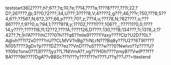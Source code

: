 teststart36|2????,h?;6??,?q;10,?e;??14,????a;1???8????,???l;22,?D?;26????,@;3??0,?2???;34,U???;3????8,V;4????2,g???;46,???r;?50,???8;5??4,6??;??58?,N;6?2,3??;66,p????;70?,z;7??4,u;???78,N;?82????,o;???86????,f;9??0,o;?94,1;????9?8,y;1??02,????l???;106??,,;????11?0,0;1???14,y????;????118,?I;12??2,????A;????126,D????;130,???B;134???,?i;13?8,J;1?42??,?t;|h?A????rhC???0?h???q6??mle9????YYaxy????Clz?U2D??0L?A@vh???I?2xD????nU??CLMVV?nBg??rNLrN???Bq8y???U2??6T9l????N105????3gDv?p????DZ???ez??VnD???u5????w???0?Nwlvo??z????U?Yf09z?onx0??13l????jyz??L?NlVmA??,vg???H0h????zmyB??VwIP??f??BA????9It????DgA??vBBSc???i???y???1???n????J??q???J??=ttestend
